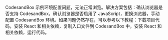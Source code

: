 CodesandBox 示例环境配置问题，无法正常浏览。解决方案包括：确认浏览器是否支持 CodesandBox，确认浏览器是否启用了 JavaScript，更换浏览器，手动配置 CodesandBox 环境。如果问题仍然存在，可以参考以下教程：下载项目代码，安装 React 和相关依赖，复制入口文件到 CodesandBox 中，安装 React 和相关依赖，运行代码。
